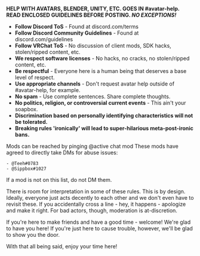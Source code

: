 __**HELP WITH AVATARS, BLENDER, UNITY, ETC. GOES IN #avatar-help.**__
__**READ ENCLOSED GUIDELINES BEFORE POSTING. *NO EXCEPTIONS!***__

- **Follow Discord ToS** - Found at discord.com/terms
- **Follow Discord Community Guidelines** - Found at discord.com/guidelines
- **Follow VRChat ToS** - No discussion of client mods, SDK hacks, stolen/ripped content, etc.
- **We respect software licenses** - No hacks, no cracks, no stolen/ripped content, etc.
- **Be respectful** - Everyone here is a human being that deserves a base level of respect.
- **Use appropriate channels** - Don't request avatar help outside of #avatar-help, for example.
- **No spam** - Use complete sentences. Share complete thoughts.
- **No politics, religion, or controversial current events** - This ain't your soapbox.
- **Discrimination based on personally identifying characteristics will not be tolerated.**
- **Breaking rules 'ironically' will lead to super-hilarious meta-post-ironic bans.**

Mods can be reached by pinging @active chat mod
These mods have agreed to directly take DMs for abuse issues:

	- @Teeh#0783
	- @Sippbox#1027

If a mod is not on this list, do not DM them.

There is room for interpretation in some of these rules. This is by design. Ideally, everyone just acts decently to each other and we don't even have to revisit these. If you accidentally cross a line - hey, it happens - apologize and make it right. For bad actors, though, moderation is at-discretion.

If you're here to make friends and have a good time - welcome! We're glad to have you here!
If you're just here to cause trouble, however, we'll be glad to show you the door.

With that all being said, enjoy your time here!